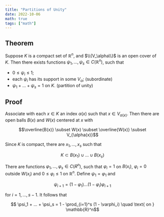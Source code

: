 ```yaml
---
title: "Partitions of Unity"
date: 2022-10-06
math: true
tags: ["math"]
---
```


## Theorem

Suppose $K$ is a compact set of $\mathbb{R}^n$, and $\\{V_\alpha\\}$ is an open cover of $K$. Then there exists functions $\psi_1, ..., \psi_s \in C(\mathbb{R}^n)$, such that

* $0 \leq \psi_i \leq 1$;
* each $\psi_i$ has its support in some $V_\alpha$; (subordinate)
* $\psi_1 + ... + \psi_s = 1$ on $K$. (partition of unity)

## Proof

Associate with each $x \in K$ an index $\alpha(x)$ such that $x \in V_{\alpha(x)}$. Then there are open balls $B(x)$ and $W(x)$ centered at $x$ with

$$\overline{B(x)} \subset W(x) \subset \overline{W(x)} \subset V_{\alpha(x)}$$

Since $K$ is compact, there are $x_1, ..., x_s$ such that

$$K \subset B(x_1) \cup ... \cup B(x_s)$$

There are functions $\varphi_1, ..., \varphi_s \in C(R^n)$, such that $\varphi_i = 1$ on $B(x_i)$, $\varphi_i = 0$ outside $W(x_i)$ and $0 \leq \varphi_i \leq 1$ on $\mathbb{R}^n$. Define $\psi_1 = \varphi_1$ and

$$\psi_{i+1} = (1 - \varphi_1)...(1 - \varphi_i)\varphi_{i+1}$$

for $i = 1, ..., s - 1$. It follows that

$$ \psi_1 + ... + \psi_s = 1 - \prod_{i=1}^s (1 - \varphi_i) \quad \text{ on } \mathbb{R}^n$$

